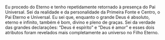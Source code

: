 ﻿Eu procedo do Eterno e tenho repetidamente retornado à presença do Pai Universal. Sei da realidade e da personalidade da Primeira Fonte e Centro, o Pai Eterno e Universal. Eu sei que, enquanto o grande Deus é absoluto, eterno e infinito, também é bom, divino e pleno de graças. Sei da verdade das grandes declarações: “Deus é espírito” e “Deus é amor” e esses dois atributos foram revelados mais completamente ao universo no Filho Eterno.<BR>